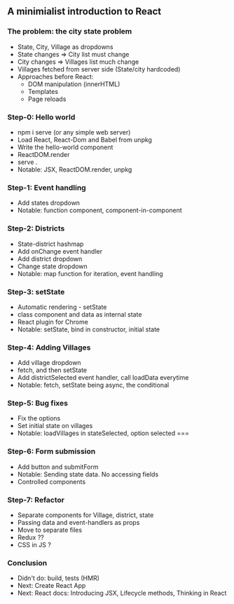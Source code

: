 

## A minimialist introduction to React

### The problem: the city state problem
- State, City, Village as dropdowns
- State changes => City list must change
- City changes => Villages list much change
- Villages fetched from server side (State/city hardcoded)
- Approaches before React:
  - DOM manipulation (innerHTML)
  - Templates
  - Page reloads

### Step-0: Hello world
- npm i serve (or any simple web server)
- Load React, React-Dom and Babel from unpkg
- Write the hello-world component
- ReactDOM.render
- serve .
- Notable: JSX, ReactDOM.render, unpkg

### Step-1: Event handling
- Add states dropdown
- Notable: function component, component-in-component

### Step-2: Districts
- State-district hashmap
- Add onChange event handler
- Add district dropdown
- Change state dropdown
- Notable: map function for iteration, event handling


### Step-3: setState
- Automatic rendering - setState
- class component and data as internal state
- React plugin for Chrome
- Notable: setState, bind in constructor, initial state

### Step-4: Adding Villages
- Add village dropdown
- fetch, and then setState
- Add districtSelected event handler, call loadData everytime
- Notable: fetch, setState being async, the conditional

### Step-5: Bug fixes
- Fix the options
- Set initial state on villages
- Notable: loadVillages in stateSelected, option selected ===

### Step-6: Form submission
- Add button and submitForm
- Notable: Sending state data. No accessing fields
- Controlled components

### Step-7: Refactor
- Separate components for Village, district, state
- Passing data and event-handlers as props
- Move to separate files
- Redux ??
- CSS in JS ?

### Conclusion
- Didn't do: build, tests (HMR)
- Next: Create React App
- Next: React docs: Introducing JSX, Lifecycle methods, Thinking in React


